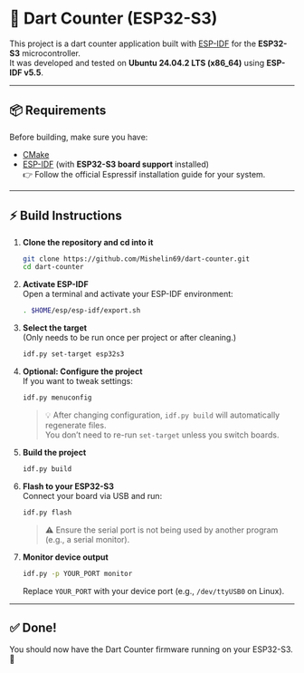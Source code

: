 # 🎯 Dart Counter (ESP32-S3)

This project is a dart counter application built with [ESP-IDF](https://github.com/espressif/esp-idf) for the **ESP32-S3** microcontroller.  
It was developed and tested on **Ubuntu 24.04.2 LTS (x86_64)** using **ESP-IDF v5.5**.

---

## 📦 Requirements

Before building, make sure you have:

- [CMake](https://cmake.org/)
- [ESP-IDF](https://docs.espressif.com/projects/esp-idf/en/latest/esp32s3/get-started/) (with **ESP32-S3 board support** installed)  
  👉 Follow the official Espressif installation guide for your system.

---

## ⚡ Build Instructions

1. **Clone the repository and cd into it**
   ```bash
   git clone https://github.com/Mishelin69/dart-counter.git
   cd dart-counter
   ```

2. **Activate ESP-IDF**  
   Open a terminal and activate your ESP-IDF environment:
   ```bash
   . $HOME/esp/esp-idf/export.sh
   ```

3. **Select the target**  
   (Only needs to be run once per project or after cleaning.)
   ```bash
   idf.py set-target esp32s3
   ```

4. **Optional: Configure the project**  
   If you want to tweak settings:
   ```bash
   idf.py menuconfig
   ```
   > 💡 After changing configuration, `idf.py build` will automatically regenerate files.  
   > You don’t need to re-run `set-target` unless you switch boards.

5. **Build the project**
   ```bash
   idf.py build
   ```

6. **Flash to your ESP32-S3**  
   Connect your board via USB and run:
   ```bash
   idf.py flash
   ```
   > ⚠️ Ensure the serial port is not being used by another program (e.g., a serial monitor).

7. **Monitor device output**
   ```bash
   idf.py -p YOUR_PORT monitor
   ```
   Replace `YOUR_PORT` with your device port (e.g., `/dev/ttyUSB0` on Linux).  

---

## ✅ Done!

You should now have the Dart Counter firmware running on your ESP32-S3. 🎉
